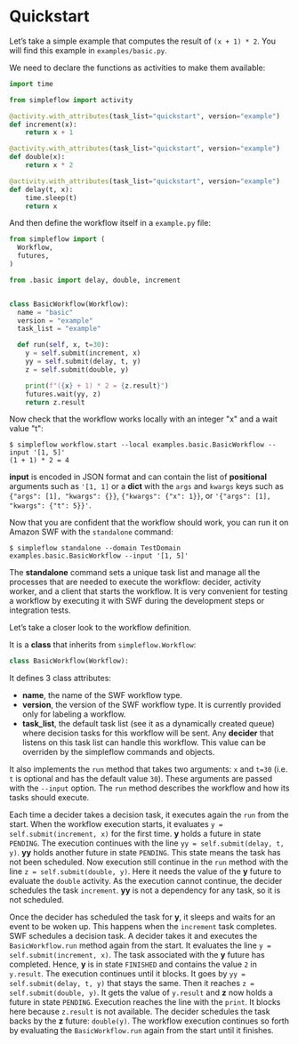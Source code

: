 Quickstart
==========

Let’s take a simple example that computes the result of `(x + 1) * 2`. You
will find this example in `examples/basic.py`.

We need to declare the functions as activities to make them available:

```python
import time

from simpleflow import activity

@activity.with_attributes(task_list="quickstart", version="example")
def increment(x):
    return x + 1

@activity.with_attributes(task_list="quickstart", version="example")
def double(x):
    return x * 2

@activity.with_attributes(task_list="quickstart", version="example")
def delay(t, x):
    time.sleep(t)
    return x
```

And then define the workflow itself in a `example.py` file:

```python
from simpleflow import (
  Workflow,
  futures,
)

from .basic import delay, double, increment


class BasicWorkflow(Workflow):
  name = "basic"
  version = "example"
  task_list = "example"

  def run(self, x, t=30):
    y = self.submit(increment, x)
    yy = self.submit(delay, t, y)
    z = self.submit(double, y)

    print(f"({x} + 1) * 2 = {z.result}")
    futures.wait(yy, z)
    return z.result
```

Now check that the workflow works locally with an integer "x" and a wait value "t":

    $ simpleflow workflow.start --local examples.basic.BasicWorkflow --input '[1, 5]'
    (1 + 1) * 2 = 4

**input** is encoded in JSON format and can contain the list of **positional**
arguments such as `'[1, 1]` or a **dict** with the `args` and `kwargs` keys
such as `{"args": [1], "kwargs": {}}`, `{"kwargs": {"x": 1}}`, or
`'{"args": [1], "kwargs": {"t": 5}}'`.

Now that you are confident that the workflow should work, you can run it on
Amazon SWF with the `standalone` command:

    $ simpleflow standalone --domain TestDomain examples.basic.BasicWorkflow --input '[1, 5]'

The **standalone** command sets a unique task list and manage all the processes
that are needed to execute the workflow: decider, activity worker, and a client
that starts the workflow. It is very convenient for testing a workflow by
executing it with SWF during the development steps or integration tests.

Let’s take a closer look to the workflow definition.

It is a **class** that inherits from `simpleflow.Workflow`:

```python
class BasicWorkflow(Workflow):
```

It defines 3 class attributes:

- **name**, the name of the SWF workflow type.
- **version**, the version of the SWF workflow type. It is currently provided
  only for labeling a workflow.
- **task_list**, the default task list (see it as a dynamically created queue)
  where decision tasks for this workflow will be sent. Any **decider** that
  listens on this task list can handle this workflow. This value can be
  overriden by the simpleflow commands and objects.

It also implements the `run` method that takes two arguments: `x` and
`t=30` (i.e. `t` is optional and has the default value `30`). These
arguments are passed with the `--input` option. The `run` method
describes the workflow and how its tasks should execute.

Each time a decider takes a decision task, it executes again the `run`
from the start. When the workflow execution starts, it evaluates `y =
self.submit(increment, x)` for the first time. **y** holds a future in state
`PENDING`. The execution continues with the line `yy = self.submit(delay, t,
y)`. **yy** holds another future in state `PENDING`. This state means the task
has not been scheduled. Now execution still continue in the `run` method
with the line `z = self.submit(double, y)`. Here it needs the value of the
**y** future to evaluate the `double` activity. As the execution cannot
continue, the decider schedules the task `increment`. **yy** is not a
dependency for any task, so it is not scheduled.

Once the decider has scheduled the task for **y**, it sleeps and waits for an
event to be woken up. This happens when the `increment` task completes.
SWF schedules a decision task. A decider takes it and executes the
`BasicWorkflow.run` method again from the start. It evaluates the line `y
= self.submit(increment, x)`. The task associated with the **y** future has
completed. Hence, **y** is in state `FINISHED` and contains the value `2` in
`y.result`. The execution continues until it blocks. It goes by `yy =
self.submit(delay, t, y)` that stays the same. Then it reaches `z =
self.submit(double, y)`. It gets the value of `y.result` and **z** now holds a
future in state `PENDING`. Execution reaches the line with the `print`. It
blocks here because `z.result` is not available. The decider schedules the
task backs by the **z** future: `double(y)`. The workflow execution continues
so forth by evaluating the `BasicWorkflow.run` again from the start until
it finishes.
